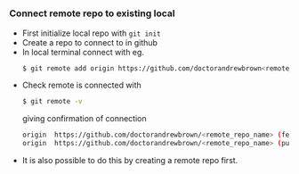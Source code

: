 #

### Connect remote repo to existing local
* First initialize local repo with ```git init```
* Create a repo to connect to in github
* In local terminal connect with eg.
  ```bash
  $ git remote add origin https://github.com/doctorandrewbrown<remote_repo_name>
  ```
* Check remote is connected with
  ```bash
  $ git remote -v
  ```
  giving confirmation of connection
  ```bash
  origin  https://github.com/doctorandrewbrown/<remote_repo_name> (fetch)
  origin  https://github.com/doctorandrewbrown/<remote_repo_name> (push)
  ```
* It is also possible to do this by creating a remote repo first.
